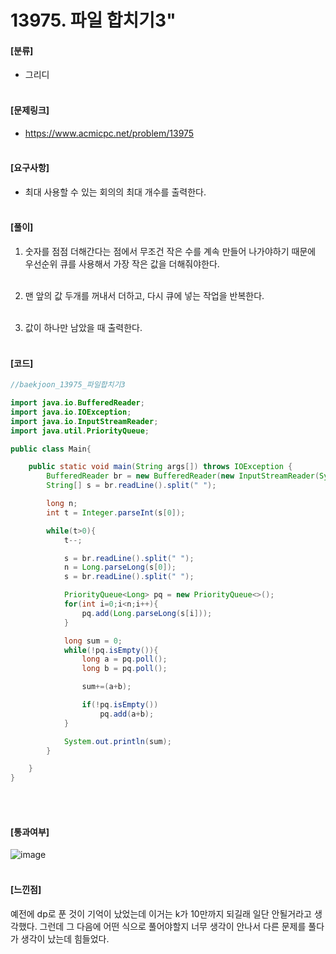 <h1>13975. 파일 합치기3"</h1>

#### [분류]
- 그리디
<br><br>

#### [문제링크]
- https://www.acmicpc.net/problem/13975
<br><br>


#### [요구사항]
- 최대 사용할 수 있는 회의의 최대 개수를 출력한다.<br><br> 

#### [풀이]

1. 숫자를 점점 더해간다는 점에서 무조건 작은 수를 계속 만들어 나가야하기 때문에 우선순위 큐를 사용해서 가장 작은 값을 더해줘야한다.<br><br>

2. 맨 앞의 값 두개를 꺼내서 더하고, 다시 큐에 넣는 작업을 반복한다.<br><br>

3. 값이 하나만 남았을 때 출력한다.<br><br>


#### [코드]
```java
//baekjoon_13975_파일합치기3

import java.io.BufferedReader;
import java.io.IOException;
import java.io.InputStreamReader;
import java.util.PriorityQueue;

public class Main{

    public static void main(String args[]) throws IOException {
        BufferedReader br = new BufferedReader(new InputStreamReader(System.in));
        String[] s = br.readLine().split(" ");

        long n;
        int t = Integer.parseInt(s[0]);

        while(t>0){
            t--;

            s = br.readLine().split(" ");
            n = Long.parseLong(s[0]);
            s = br.readLine().split(" ");

            PriorityQueue<Long> pq = new PriorityQueue<>();
            for(int i=0;i<n;i++){
                pq.add(Long.parseLong(s[i]));
            }

            long sum = 0;
            while(!pq.isEmpty()){
                long a = pq.poll();
                long b = pq.poll();

                sum+=(a+b);

                if(!pq.isEmpty())
                    pq.add(a+b);
            }

            System.out.println(sum);
        }

    }
}
```
<br><br>

#### [통과여부]
![image](https://user-images.githubusercontent.com/54053016/118159858-87005600-b458-11eb-9965-c1dea7df41fd.png)<br><br>

#### [느낀점]
예전에 dp로 푼 것이 기억이 났었는데 이거는 k가 10만까지 되길래 일단 안될거라고 생각했다. 그런데 그 다음에 어떤 식으로 풀어야할지 너무 생각이 안나서 다른 문제를 풀다가 생각이 났는데 힘들었다.